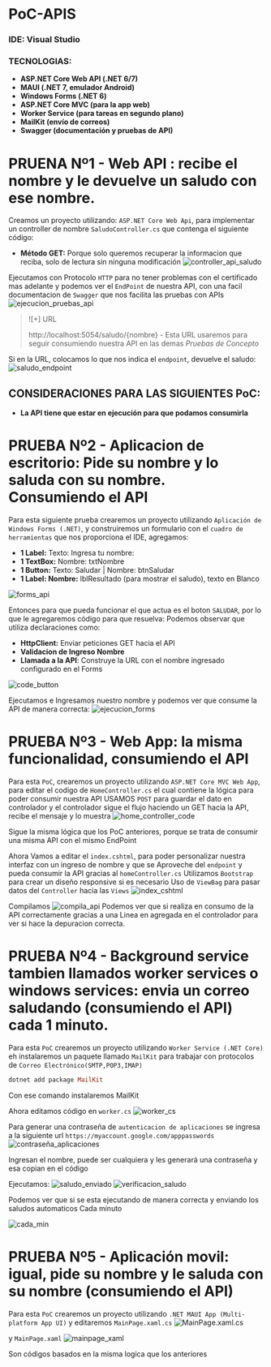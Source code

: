 # PoC-APIS
### IDE: Visual Studio 
### TECNOLOGIAS:
- **ASP.NET Core Web API (.NET 6/7)**
- **MAUI (.NET 7, emulador Android)**
- **Windows Forms (.NET 6)**
- **ASP.NET Core MVC (para la app web)**
- **Worker Service (para tareas en segundo plano)**
- **MailKit (envío de correos)**
- **Swagger (documentación y pruebas de API)**


# PRUENA Nº1 - Web API : recibe el nombre y le devuelve un saludo con ese nombre.
Creamos un proyecto utilizando: `ASP.NET Core Web Api`, para implementar un controller de nombre `SaludoController.cs` que contenga el siguiente código:

- **Método GET:** Porque solo queremos recuperar la informacion que reciba, solo de lectura sin ninguna modificación
![controller_api_saludo](https://github.com/Harley25-sys/PoC-APIS/blob/main/images/Controller_ApiSaludo.png)

Ejecutamos con Protocolo `HTTP` para no tener problemas con el certificado mas adelante y podemos ver el `EndPoint` de nuestra API, con una facil documentacion de `Swagger` que nos facilita las pruebas con APIs
![ejecucion_pruebas_api](https://github.com/Harley25-sys/PoC-APIS/blob/main/images/swagger_api.png)

>![+] URL
>
>http://localhost:5054/saludo/{nombre} - Esta URL usaremos para seguir consumiendo nuestra API en las demas *Pruebas de Concepto*

Si en la URL, colocamos lo que nos indica el `endpoint`, devuelve el saludo:
![saludo_endpoint](https://github.com/Harley25-sys/PoC-APIS/blob/main/images/saludo_endpoint.png)

## CONSIDERACIONES PARA LAS SIGUIENTES PoC:
- **La API tiene que estar en ejecución para que podamos consumirla**

# PRUEBA Nº2 - Aplicacion de escritorio: Pide su nombre y lo saluda con su nombre. Consumiendo el API
Para esta siguiente prueba crearemos un proyecto utilizando `Aplicación de Windows Forms (.NET)`, y construiremos un formulario con el `cuadro de herramientas` que nos proporciona el IDE, agregamos:

- **1 Label:** Texto: Ingresa tu nombre:
- **1 TextBox:** Nombre: txtNombre
- **1 Button:** Texto: Saludar | Nombre: btnSaludar
- **1 Label: Nombre:** lblResultado (para mostrar el saludo), texto en Blanco

![forms_api](https://github.com/Harley25-sys/PoC-APIS/blob/main/images/forms_api.png)

Entonces para que pueda funcionar el que actua es el boton `SALUDAR`, por lo que le agregaremos código para que resuelva:
Podemos observar que utiliza declaraciones como:

- **HttpClient:** Enviar peticiones GET hacia el API
- **Validacion de Ingreso Nombre**
- **Llamada a la API**: Construye la URL con el nombre ingresado configurado en el Forms

![code_button](https://github.com/Harley25-sys/PoC-APIS/blob/main/images/Code_button.png)

Ejecutamos e Ingresamos nuestro nombre y podemos ver que consume la API de manera correcta:
![ejecucion_forms](https://github.com/Harley25-sys/PoC-APIS/blob/main/images/ejecucion_forms.png)


# PRUEBA Nº3 - Web App: la misma funcionalidad, consumiendo el API

Para esta `PoC`, crearemos un proyecto utilizando `ASP.NET Core MVC Web App`, para editar el codigo de `HomeController.cs` el cual contiene la lógica para poder consumir nuestra API
USAMOS `POST` para guardar el dato en controlador y el controlador sigue el flujo haciendo un GET hacia la API, recibe el mensaje y lo muestra
![home_controller_code](https://github.com/Harley25-sys/PoC-APIS/blob/main/images/home_controller_cs.png)

Sigue la misma lógica que los PoC anteriores, porque se trata de consumir una misma API con el mismo EndPoint

Ahora Vamos a editar el `index.cshtml`, para poder personalizar nuestra interfaz con un ingreso de nombre y que se Aproveche del `endpoint` y pueda consumir la API gracias al `homeController.cs`
Utilizamos `Bootstrap` para crear un diseño responsive si es necesario
Uso de `ViewBag` para pasar datos del `Controller` hacia las `Views`
![index_cshtml](https://github.com/Harley25-sys/PoC-APIS/blob/main/images/index_cshtml.png)

Compilamos
![compila_api](https://github.com/Harley25-sys/PoC-APIS/blob/main/images/compila_api.png)
Podemos ver que si realiza en consumo de la API correctamente gracias a una Linea en agregada en el controlador para ver si hace la depuracion correcta.


# PRUEBA Nº4 - Background service tambien llamados worker services o windows services: envia un correo saludando (consumiendo el API) cada 1 minuto. 
Para esta `PoC` crearemos un proyecto utilizando `Worker Service (.NET Core)` eh instalaremos un paquete llamado `MailKit` para trabajar con protocolos de `Correo Electrónico(SMTP,POP3,IMAP)`
```ruby
dotnet add package MailKit
```
Con ese comando instalaremos MailKit 

Ahora editamos código en `worker.cs`
![worker_cs](https://github.com/Harley25-sys/PoC-APIS/blob/main/images/worker_cs.png)

Para generar una contraseña de `autenticacion de aplicaciones` se ingresa a la siguiente url `https://myaccount.google.com/apppasswords`
![contraseña_aplicaciones](https://github.com/Harley25-sys/PoC-APIS/blob/main/images/contrase%C3%B1as_aplicaciones.png)

Ingresan el nombre, puede ser cualquiera y les generará una contraseña y esa copian en el código

Ejecutamos:
![saludo_enviado](https://github.com/Harley25-sys/PoC-APIS/blob/main/images/saludo_enviado.png)
![verificacion_saludo](https://github.com/Harley25-sys/PoC-APIS/blob/main/images/verificacion_saludo.png)

Podemos ver que si se esta ejecutando de manera correcta y enviando los saludos automaticos Cada minuto

![cada_min](https://github.com/Harley25-sys/PoC-APIS/blob/main/images/cada_min.png)

# PRUEBA Nº5 - Aplicación movil: igual, pide su nombre y le saluda con su nombre (consumiendo el API)

Para esta `PoC` crearemos un proyecto utilizando `.NET MAUI App (Multi-platform App UI)` y editaremos 
`MainPage.xaml.cs`
![MainPage.xaml.cs]()

y `MainPage.xaml`
![mainpage_xaml]()

Son códigos basados en la misma logica que los anteriores




